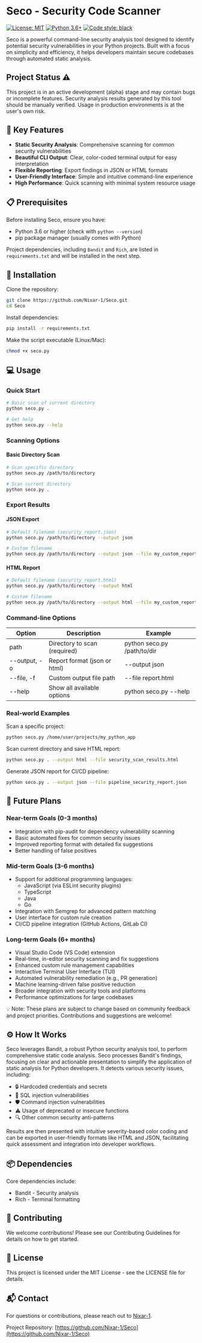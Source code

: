 # Seco - Security Code Scanner

[![License: MIT](https://img.shields.io/badge/License-MIT-yellow.svg)](https://opensource.org/licenses/MIT)
[![Python 3.6+](https://img.shields.io/badge/python-3.6+-blue.svg)](https://www.python.org/downloads/)
[![Code style: black](https://img.shields.io/badge/code%20style-black-000000.svg)](https://github.com/psf/black)

Seco is a powerful command-line security analysis tool designed to identify potential security vulnerabilities in your Python projects. Built with a focus on simplicity and efficiency, it helps developers maintain secure codebases through automated static analysis.

## Project Status ⚠️

This project is in an active development (alpha) stage and may contain bugs or incomplete features. Security analysis results generated by this tool should be manually verified. Usage in production environments is at the user's own risk.

## 🚀 Key Features

- **Static Security Analysis**: Comprehensive scanning for common security vulnerabilities
- **Beautiful CLI Output**: Clear, color-coded terminal output for easy interpretation
- **Flexible Reporting**: Export findings in JSON or HTML formats
- **User-Friendly Interface**: Simple and intuitive command-line experience
- **High Performance**: Quick scanning with minimal system resource usage

## 📋 Prerequisites

Before installing Seco, ensure you have:
- Python 3.6 or higher (check with `python --version`)
- pip package manager (usually comes with Python)

Project dependencies, including `Bandit` and `Rich`, are listed in `requirements.txt` and will be installed in the next step.

## 🔧 Installation

Clone the repository:

```bash
git clone https://github.com/Nixar-1/Seco.git
cd Seco
```

Install dependencies:

```bash
pip install -r requirements.txt
```

Make the script executable (Linux/Mac):

```bash
chmod +x seco.py
```

## 💻 Usage

### Quick Start

```bash
# Basic scan of current directory
python seco.py .
```

```bash
# Get help
python seco.py --help
```

### Scanning Options

#### Basic Directory Scan

```bash
# Scan specific directory
python seco.py /path/to/directory
```

```bash
# Scan current directory
python seco.py .
```

### Export Results

#### JSON Export

```bash
# Default filename (security_report.json)
python seco.py /path/to/directory --output json
```

```bash
# Custom filename
python seco.py /path/to/directory --output json --file my_custom_report.json
```

#### HTML Report

```bash
# Default filename (security_report.html)
python seco.py /path/to/directory --output html
```

```bash
# Custom filename
python seco.py /path/to/directory --output html --file my_custom_report.html
```

### Command-line Options

| Option | Description | Example |
|--------|-------------|---------|
| path | Directory to scan (required) | python seco.py /path/to/dir |
| --output, -o | Report format (json or html) | --output json |
| --file, -f | Custom output file path | --file report.html |
| --help | Show all available options | python seco.py --help |

### Real-world Examples

Scan a specific project:

```bash
python seco.py /home/user/projects/my_python_app
```

Scan current directory and save HTML report:

```bash
python seco.py . --output html --file security_scan_results.html
```

Generate JSON report for CI/CD pipeline:

```bash
python seco.py . --output json --file pipeline_security_report.json
```

## 📌 Future Plans

### Near-term Goals (0-3 months)
- Integration with pip-audit for dependency vulnerability scanning
- Basic automated fixes for common security issues
- Improved reporting format with detailed fix suggestions
- Better handling of false positives

### Mid-term Goals (3-6 months)
- Support for additional programming languages:
  - JavaScript (via ESLint security plugins)
  - TypeScript
  - Java
  - Go
- Integration with Semgrep for advanced pattern matching
- User interface for custom rule creation
- CI/CD pipeline integration (GitHub Actions, GitLab CI)

### Long-term Goals (6+ months)
- Visual Studio Code (VS Code) extension
- Real-time, in-editor security scanning and fix suggestions
- Enhanced custom rule management capabilities
- Interactive Terminal User Interface (TUI)
- Automated vulnerability remediation (e.g., PR generation)
- Machine learning-driven false positive reduction
- Broader integration with security tools and platforms
- Performance optimizations for large codebases

💡 Note: These plans are subject to change based on community feedback and project priorities. Contributions and suggestions are welcome!

## ⚙️ How It Works

Seco leverages Bandit, a robust Python security analysis tool, to perform comprehensive static code analysis. Seco processes Bandit's findings, focusing on clear and actionable presentation to simplify the application of static analysis for Python developers. It detects various security issues, including:

- 🔒 Hardcoded credentials and secrets
- 💉 SQL injection vulnerabilities
- 🛡️ Command injection vulnerabilities
- ⚠️ Usage of deprecated or insecure functions
- 🔍 Other common security anti-patterns

Results are then presented with intuitive severity-based color coding and can be exported in user-friendly formats like HTML and JSON, facilitating quick assessment and integration into developer workflows.

## 📦 Dependencies

Core dependencies include:
- Bandit - Security analysis
- Rich - Terminal formatting

## 🤝 Contributing

We welcome contributions! Please see our Contributing Guidelines for details on how to get started.

## 📄 License

This project is licensed under the MIT License - see the LICENSE file for details.

## 📬 Contact

For questions or contributions, please reach out to [Nixar-1](https://github.com/Nixar-1).

Project Repository: [https://github.com/Nixar-1/Seco](https://github.com/Nixar-1/Seco)
